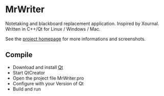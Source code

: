 # MrWriter
Notetaking and blackboard replacement application. Inspired by Xournal. Written in C++/Qt for Linux / Windows / Mac.

See the [project homepage](http://unruhschuh.github.io/MrWriter/) for more informations and screenshots.

## Compile
* Download and install [Qt](http://www.qt.io/download/)
* Start QtCreator
* Open the project file MrWriter.pro
* Configure with your Version of Qt
* Build and run
